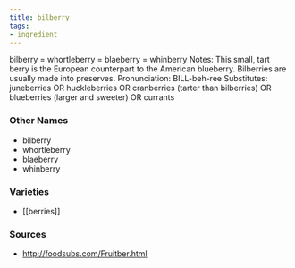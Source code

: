 ```yaml
---
title: bilberry
tags:
- ingredient
---
```

bilberry = whortleberry = blaeberry = whinberry Notes: This small, tart berry is the European counterpart to the American blueberry. Bilberries are usually made into preserves. Pronunciation: BILL-beh-ree Substitutes: juneberries OR huckleberries OR cranberries (tarter than bilberries) OR blueberries (larger and sweeter) OR currants

### Other Names

* bilberry
* whortleberry
* blaeberry
* whinberry

### Varieties

* [[berries]]

### Sources
* http://foodsubs.com/Fruitber.html
